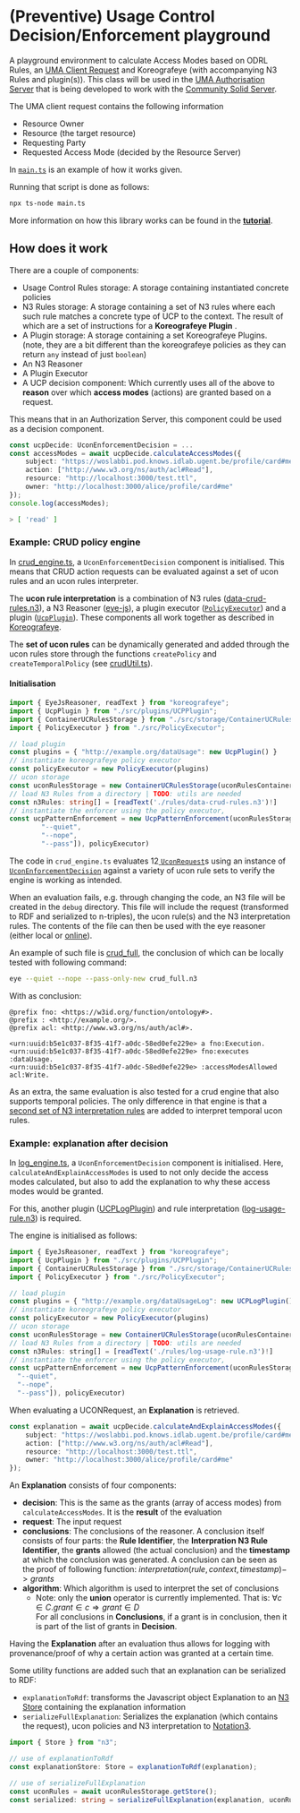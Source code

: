 # (Preventive) Usage Control Decision/Enforcement playground

A playground environment to calculate Access Modes based on ODRL Rules, an [UMA Client Request](https://docs.kantarainitiative.org/uma/wg/rec-oauth-uma-grant-2.0.html#rfc.section.3.3.1) and Koreografeye (with accompanying N3 Rules and plugin(s)).
This class will be used in the [UMA Authorisation Server](https://github.com/woutslabbinck/UMA/tree/main/packages/uma) that is being developed to work with the [Community Solid Server](https://github.com/CommunitySolidServer/CommunitySolidServer).

The UMA client request contains the following information
* Resource Owner
* Resource (the target resource)
* Requesting Party
* Requested Access Mode (decided by the Resource Server)

In [`main.ts`](./main.ts) is an example of how it works given.

Running that script is done as follows:

```sh
npx ts-node main.ts
```

More information on how this library works can be found in the [**tutorial**](./docs/getting-started.md).

## How does it work
<!-- TODO: make architecture drawing of the components -->

There are a couple of components:
* Usage Control Rules storage: A storage containing instantiated concrete policies
* N3 Rules storage: A storage containing a set of N3 rules where each such rule matches a concrete type of UCP to the context. 
The result of which are a set of instructions for a **Koreografeye Plugin** .
* A Plugin storage: A storage containing a set Koreografeye Plugins. (note, they are a bit different than the koreografeye policies as they can return `any` instead of just `boolean`)
* An N3 Reasoner
* A Plugin Executor
* A UCP decision component: Which currently uses all of the above to **reason** over which **access modes** (actions) are granted based on a request.

This means that in an Authorization Server, this component could be used as a decision component.
```typescript
const ucpDecide: UconEnforcementDecision = ...
const accessModes = await ucpDecide.calculateAccessModes({
    subject: "https://woslabbi.pod.knows.idlab.ugent.be/profile/card#me",
    action: ["http://www.w3.org/ns/auth/acl#Read"],
    resource: "http://localhost:3000/test.ttl",
    owner: "http://localhost:3000/alice/profile/card#me"
});
console.log(accessModes);
```
```sh
> [ 'read' ]
```

### Example: CRUD policy engine

In [crud_engine.ts](./crud_engine.ts), a `UconEnforcementDecision` component is initialised.
This means that CRUD action requests can be evaluated against a set of ucon rules and an ucon rules interpreter.

The **ucon rule interpretation** is a combination of N3 rules ([data-crud-rules.n3](./rules/data-crud-rules.n3)), a N3 Reasoner ([eye-js](https://github.com/eyereasoner/eye-js)), a plugin executor ([`PolicyExecutor`](./src/PolicyExecutor.ts)) and a plugin ([`UcpPlugin`](src/plugins/UCPPlugin.ts)). These components all work together as described in [Koreografeye](https://github.com/eyereasoner/Koreografeye).

The **set of ucon rules** can be dynamically generated and added through the ucon rules store through the functions `createPolicy` and `createTemporalPolicy` (see [crudUtil.ts](./crudUtil.ts)).

#### Initialisation

```ts
import { EyeJsReasoner, readText } from "koreografeye";
import { UcpPlugin } from "./src/plugins/UCPPlugin";
import { ContainerUCRulesStorage } from "./src/storage/ContainerUCRulesStorage";
import { PolicyExecutor } from "./src/PolicyExecutor";

// load plugin
const plugins = { "http://example.org/dataUsage": new UcpPlugin() }
// instantiate koreografeye policy executor
const policyExecutor = new PolicyExecutor(plugins)
// ucon storage
const uconRulesStorage = new ContainerUCRulesStorage(uconRulesContainer)
// load N3 Rules from a directory | TODO: utils are needed
const n3Rules: string[] = [readText('./rules/data-crud-rules.n3')!]
// instantiate the enforcer using the policy executor,
const ucpPatternEnforcement = new UcpPatternEnforcement(uconRulesStorage, n3Rules, new EyeJsReasoner([
        "--quiet",
        "--nope",
        "--pass"]), policyExecutor)
```



The code in `crud_engine.ts` evaluates 12[ `UconRequest`](./src/request.ts)s using an instance of [`UconEnforcementDecision`](./src/UcpPatternEnforcement.ts) against a variety of ucon rule sets to verify the engine is working as intended.

When an evaluation fails, e.g. through changing the code, an N3 file will be created in the `debug` directory.
This file will include the request (transformed to RDF and serialized to n-triples), the ucon rule(s) and the N3 interpretation rules.
The contents of the file can then be used with the eye reasoner (either local or [online](https://editor.notation3.org/)).

An example of such file is [crud_full](./crud_full.n3), the conclusion of which can be locally tested with following command: 

```sh
eye --quiet --nope --pass-only-new crud_full.n3 
```

With as conclusion:

```ttl
@prefix fno: <https://w3id.org/function/ontology#>.
@prefix : <http://example.org/>.
@prefix acl: <http://www.w3.org/ns/auth/acl#>.

<urn:uuid:b5e1c037-8f35-41f7-a0dc-58ed0efe229e> a fno:Execution.
<urn:uuid:b5e1c037-8f35-41f7-a0dc-58ed0efe229e> fno:executes :dataUsage.
<urn:uuid:b5e1c037-8f35-41f7-a0dc-58ed0efe229e> :accessModesAllowed acl:Write.
```

As an extra, the same evaluation is also tested for a crud engine that also supports temporal policies. The only difference in that engine is that a [second set of N3 interpretation rules](./rules/data-crud-temporal.n3) are added to interpret temporal ucon rules.

### Example: explanation after decision

In [log_engine.ts](./log_engine.ts), a `UconEnforcementDecision` component is initialised. 
Here, `calculateAndExplainAccessModes` is used to not only decide the access modes calculated, but also to add the explanation to why these access modes would be granted.

For this, another plugin ([UCPLogPlugin](./src/plugins/UCPLogPlugin.ts)) and rule interpretation ([log-usage-rule.n3](./rules/log-usage-rule.n3)) is required.

The engine is initialised as follows:

```js
import { EyeJsReasoner, readText } from "koreografeye";
import { UcpPlugin } from "./src/plugins/UCPPlugin";
import { ContainerUCRulesStorage } from "./src/storage/ContainerUCRulesStorage";
import { PolicyExecutor } from "./src/PolicyExecutor";

// load plugin
const plugins = { "http://example.org/dataUsageLog": new UCPLogPlugin() }
// instantiate koreografeye policy executor
const policyExecutor = new PolicyExecutor(plugins)
// ucon storage
const uconRulesStorage = new ContainerUCRulesStorage(uconRulesContainer)
// load N3 Rules from a directory | TODO: utils are needed
const n3Rules: string[] = [readText('./rules/log-usage-rule.n3')!]
// instantiate the enforcer using the policy executor,
const ucpPatternEnforcement = new UcpPatternEnforcement(uconRulesStorage, n3Rules, new EyeJsReasoner([
  "--quiet",
  "--nope",
  "--pass"]), policyExecutor)
```
When evaluating a UCONRequest, an **Explanation** is retrieved.

```ts
const explanation = await ucpDecide.calculateAndExplainAccessModes({
    subject: "https://woslabbi.pod.knows.idlab.ugent.be/profile/card#me",
    action: ["http://www.w3.org/ns/auth/acl#Read"],
    resource: "http://localhost:3000/test.ttl",
    owner: "http://localhost:3000/alice/profile/card#me"
});
```

An **Explanation** consists of four components:

- **decision**: This is the same as the grants (array of access modes) from `calculateAccessModes`. It is the **result** of the evaluation
- **request**: The input request
- **conclusions**: The conclusions of the reasoner. A conclusion itself consists of four parts: the **Rule Identifier**, the **Interpration N3 Rule Identifier**, the **grants** allowed (the actual conclusion) and the **timestamp** at which the conclusion was generated. A conclusion can be seen as the proof of following function: $interpretation(rule, context, timestamp) -> grants$
- **algorithm**: Which algorithm is used to interpret the set of conclusions
  - Note: only the **union** operator is currently implemented. That is: $\forall c \in C. grant \in c \Rightarrow grant \in D$ </br>
    For all conclusions in **Conclusions**, if a grant is in conclusion, then it is part of the list of grants in **Decision**.

Having the **Explanation** after an evaluation thus allows for logging with provenance/proof of why a certain action was granted at a certain time.

Some utility functions are added such that an explanation can be serialized to RDF:

- `explanationToRdf`: transforms the Javascript object Explanation to an [N3 Store](https://github.com/rdfjs/N3.js?tab=readme-ov-file#storing) containing the explanation information
- `serializeFullExplanation`: Serializes the explanation (which contains the request), ucon policies and N3 interpretation to [Notation3](https://w3c.github.io/N3/spec/).

```ts
import { Store } from "n3";

// use of explanationToRdf
const explanationStore: Store = explanationToRdf(explanation);

// use of serializeFullExplanation
const uconRules = await uconRulesStorage.getStore();
const serialized: string = serializeFullExplanation(explanation, uconRules, n3Rules.join('\n'));

```

